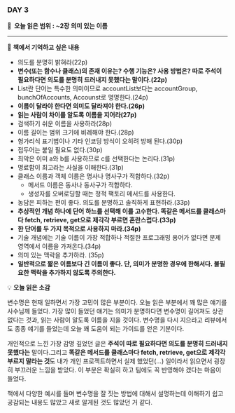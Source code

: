### DAY 3

**🔖  오늘 읽은 범위 : ~2장 의미 있는 이름**

---

<aside>
    
📖 **책에서 기억하고 싶은 내용**

</aside>

- 의도를 분명히 밝혀라(22p)
- **변수(또는 함수나 클래스)의 존재 이유는? 수행 기능은? 사용 방법은? 따로 주석이 필요하다면 의도를 분명히 드러내지 못했다는 말이다.(22p)**
- List란 단어는 특수한 의미이므로 accountList보다는 accountGroup, bunchOfAccounts, Accounst로 명명한다.(24p)
- **이름이 달라야 한다면 의미도 달라져야 한다.(26p)**
- **읽는 사람이 차이를 알도록 이름을 지어라(27p)**
- 검색하기 쉬운 이름을 사용하라(28p)
- 이름 길이는 범위 크기에 비례해야 한다.(28p)
- 헝가리식 표기법이나 기타 인코딩 방식이 오히려 방해 된다.(30p)
- 접두어는 붙일 필요도 없다.(30p)
- 최악은 이미  a와 b를 사용하므로 c를 선택한다는 논리다.(31p)
- 명료함이 최고라는 사실을 이해한다.(31p)
- 클래스 이름과 객체 이름은 명사나 명사구가 적합하다.(32p)
    - 메서드 이름은 동사나 동사구가 적합하다.
    - 생성자를 오버로딩할 때는 정적 팩토리 메서드를 사용한다.
- 농담은 피하는 편이 좋다. 의도를 분명하고 솔직하게 표현하라.(33p)
- **추상적인 개념 하나에 단어 하느를 선택해 이를 고수한다. 똑같은 메서드를 클래스마다 fetch, retrieve, get으로 제각각 부르면 혼란스럽다.(33p)**
- **한 단어를 두 가지 목적으로 사용하지 마라.(34p)**
- 기술 개념에는 기술 이름이 가장 적합하나 적절한 프로그래밍 용어가 없다면 문제 영역에서 이름을 가져온다.(34p)
- 의미 있는 맥락을 추가하라. (35p)
- **일반적으로 짧은 이름보다 긴 이름이 좋다. 단, 의미가 분명한 경우에 한해서다. 불필요한 맥락을 추가하지 않도록 주의한다.**

<aside>
    
💡 **오늘 읽은 소감**

</aside>

변수명은 현재 일하면서 가장 고민이 많은 부분이다. 오늘 읽은 부분에서 꽤 많은 얘기를 사수님께 들었다. 가장 많이 들었던 얘기는 의미가 분명하다면 변수명이 길어져도 상관 없다는 것과, 읽는 사람이 알도록 이름을 지을 것이다. 변수명을 다시 지으라고 리뷰에서도 종종 얘기를 들었는데 오늘 꽤 도움이 되는 가이드를 얻은 기분이다. 

개인적으로 느낀 가장 감명 깊었던 글은 **주석이 따로 필요하다면 의도를 분명히 드러내지 못했다는** 말이다.그리고 **똑같은 메서드를 클래스마다 fetch, retrieve, get으로 제각각 부르지 말라는 것**도 내가 개인 프로젝트하면서 실제 했었던(...) 일이라서 읽으면서 굉장히 부끄러운 느낌을 받았다. 이 부분은 확실히 하고 팀에도 꼭 반영해야 겠다는 마음이 들었다. 

책에서 다양한 예시를 들며 변수명을 잘 짓는 방법에 대해서 설명하는데 이해하기 쉽고 공감되는 내용도 많았고 새로 알게된 것도 많았던 거 같다.
